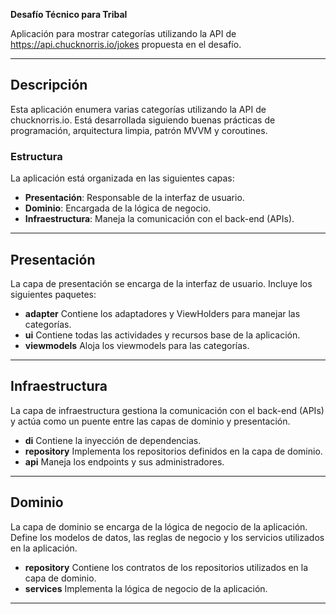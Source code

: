 **Desafío Técnico para Tribal**

Aplicación para mostrar categorías utilizando la API de https://api.chucknorris.io/jokes propuesta en el desafío.

---

## Descripción

Esta aplicación enumera varias categorías utilizando la API de chucknorris.io. Está desarrollada siguiendo buenas prácticas de programación, arquitectura limpia, patrón MVVM y coroutines.
### Estructura

La aplicación está organizada en las siguientes capas:

* **Presentación**: Responsable de la interfaz de usuario.
* **Dominio**: Encargada de la lógica de negocio.
* **Infraestructura**: Maneja la comunicación con el back-end (APIs).

---

## Presentación

La capa de presentación se encarga de la interfaz de usuario. Incluye los siguientes paquetes:

* **adapter** Contiene los adaptadores y ViewHolders para manejar las categorías.
* **ui** Contiene todas las actividades y recursos base de la aplicación.
* **viewmodels** Aloja los viewmodels para las categorías.

---

## Infraestructura

La capa de infraestructura gestiona la comunicación con el back-end (APIs) y actúa como un puente entre las capas de dominio y presentación.

* **di** Contiene la inyección de dependencias.
* **repository** Implementa los repositorios definidos en la capa de dominio.
* **api** Maneja los endpoints y sus administradores.

---

## Dominio

La capa de dominio se encarga de la lógica de negocio de la aplicación. Define los modelos de datos, las reglas de negocio y los servicios utilizados en la aplicación.

* **repository** Contiene los contratos de los repositorios utilizados en la capa de dominio.
* **services** Implementa la lógica de negocio de la aplicación.

---


